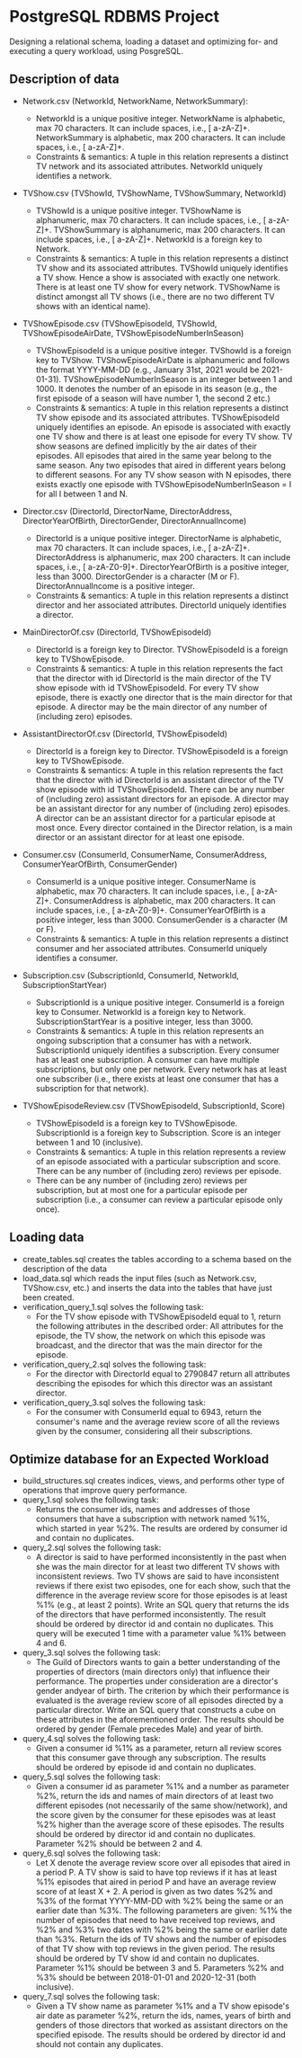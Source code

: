 # PostgreSQL RDBMS Project
Designing a relational schema, loading a dataset and optimizing for- and executing a query workload, using PosgreSQL.

## Description of data
 - Network.csv (NetworkId, NetworkName, NetworkSummary): 
    - NetworkId is a unique positive integer. NetworkName is alphabetic, max 70 characters. It can include spaces, i.e., [ a-zA-Z]+. NetworkSummary is alphabetic, max 200 characters. It can include spaces, i.e., [ a-zA-Z]+. 
    - Constraints & semantics: A tuple in this relation represents a distinct TV network and its associated attributes. NetworkId uniquely identifies a network.
 
 - TVShow.csv (TVShowId, TVShowName, TVShowSummary, NetworkId)
    - TVShowId is a unique positive integer. TVShowName is alphanumeric, max 70 characters. It can include spaces, i.e., [ a-zA-Z]+. TVShowSummary is alphanumeric, max 200 characters. It can include spaces, i.e., [ a-zA-Z]+. NetworkId is a foreign key to Network.
    - Constraints & semantics: A tuple in this relation represents a distinct TV show and its associated attributes. TVShowId uniquely identifies a TV show. Hence a show is associated with exactly one network. There is at least one TV show for every network. TVShowName is distinct amongst all TV shows (i.e., there are no two different TV shows with an identical name).

 - TVShowEpisode.csv (TVShowEpisodeId, TVShowId, TVShowEpisodeAirDate, TVShowEpisodeNumberInSeason)
    - TVShowEpisodeId is a unique positive integer. TVShowId is a foreign key to TVShow. TVShowEpisodeAirDate is alphanumeric and follows the format YYYY-MM-DD (e.g., January 31st, 2021 would be 2021-01-31). TVShowEpisodeNumberInSeason is an integer between 1 and 1000. It denotes the number of an 
episode in its season (e.g., the first episode of a season will have number 1, the second 2 etc.)
    - Constraints & semantics: A tuple in this relation represents a distinct TV show episode and its associated attributes. TVShowEpisodeId uniquely identifies an episode. An episode is associated with exactly one TV show and there is at least one episode for every TV show. TV show seasons are defined implicitly by the air dates of their episodes. All episodes that aired in the same year belong to the same season. Any two episodes that aired in different years belong to different seasons. For any TV show season with N episodes, there exists exactly one episode with TVShowEpisodeNumberInSeason = I for all I between 1 and N.
    
 - Director.csv (DirectorId, DirectorName, DirectorAddress, DirectorYearOfBirth, DirectorGender, DirectorAnnualIncome)
    - DirectorId is a unique positive integer. DirectorName is alphabetic, max 70 characters. It can include spaces, i.e., [ a-zA-Z]+. DirectorAddress is alphanumeric, max 200 characters. It can include spaces, i.e., [ a-zA-Z0-9]+. DirectorYearOfBirth is a positive integer, less than 3000. DirectorGender is a character (M or F). DirectorAnnualIncome is a positive integer.
    - Constraints & semantics: A tuple in this relation represents a distinct director and her associated attributes. DirectorId uniquely identifies a director.

 - MainDirectorOf.csv (DirectorId, TVShowEpisodeId)
    - DirectorId is a foreign key to Director. TVShowEpisodeId is a foreign key to TVShowEpisode.
    - Constraints & semantics: A tuple in this relation represents the fact that the director with id DirectorId is the  main director of the TV show episode with id TVShowEpisodeId. For every TV show episode, there is exactly one director that is the main director for that  episode. A director may be the main director of any number of (including zero) episodes.

 - AssistantDirectorOf.csv (DirectorId, TVShowEpisodeId)
    - DirectorId is a foreign key to Director. TVShowEpisodeId is a foreign key to TVShowEpisode.
    - Constraints & semantics: A tuple in this relation represents the fact that the director with id DirectorId is an assistant director of the TV show episode with id TVShowEpisodeId. There can be any number of (including zero) assistant directors for an episode. A director may be an assistant director for any number of (including zero) episodes. A director can be an assistant director for a particular episode at most once. Every director contained in the Director relation, is a main director or an assistant director for at least one episode.

 - Consumer.csv (ConsumerId, ConsumerName, ConsumerAddress, ConsumerYearOfBirth, ConsumerGender)
    - ConsumerId is a unique positive integer. ConsumerName is alphabetic, max 70 characters. It can include spaces, i.e., [ a-zA-Z]+. ConsumerAddress is alphabetic, max 200 characters. It can include spaces, i.e., [ a-zA-Z0-9]+. ConsumerYearOfBirth is a positive integer, less than 3000. ConsumerGender is a character (M or F).
    - Constraints & semantics: A tuple in this relation represents a distinct consumer and her associated attributes. ConsumerId uniquely identifies a consumer.

 - Subscription.csv (SubscriptionId, ConsumerId, NetworkId, SubscriptionStartYear)
    - SubscriptionId is a unique positive integer. ConsumerId is a foreign key to Consumer. NetworkId is a foreign key to Network. SubscriptionStartYear is a positive integer, less than 3000.
    - Constraints & semantics: A tuple in this relation represents an ongoing subscription that a consumer has with a 
network. SubscriptionId uniquely identifies a subscription. Every consumer has at least one subscription. A consumer can have multiple subscriptions, but only one per network. Every network has at least one subscriber (i.e., there exists at least one consumer that has a subscription for that network).

 - TVShowEpisodeReview.csv (TVShowEpisodeId, SubscriptionId, Score)
    - TVShowEpisodeId is a foreign key to TVShowEpisode. SubscriptionId is a foreign key to Subscription. Score is an integer between 1 and 10 (inclusive).
    - Constraints & semantics: A tuple in this relation represents a review of an episode associated with a particular subscription and score. There can be any number of (including zero) reviews per episode.
    - There can be any number of (including zero) reviews per subscription, but at most one for a particular episode per subscription (i.e., a consumer can review a particular episode only once).

## Loading data
 - create_tables.sql creates the tables according to a schema based on the description of the data
 - load_data.sql which reads the input files (such as Network.csv, TVShow.csv, etc.) and inserts the data into the tables that have just been created.
 - verification_query_1.sql solves the following task:
     - For the TV show episode with TVShowEpisodeId equal to 1, return the following attributes in the described order: All attributes for the episode, the TV show, the network on which this episode was broadcast, and the director that was the main director for the episode.
 - verification_query_2.sql solves the following task:
     - For the director with DirectorId equal to 2790847 return all attributes describing the episodes for which this director was an assistant director.
 - verification_query_3.sql solves the following task:
     - For the consumer with ConsumerId equal to 6943, return the consumer's name and the average review score of all the reviews given by the consumer, considering all their subscriptions.

## Optimize database for an Expected Workload
 - build_structures.sql creates indices, views, and performs other type of operations that improve query performance.
 - query_1.sql solves the following task:
     - Returns the consumer ids, names and addresses of those consumers that have a subscription with network named %1%, which started in year %2%. The results are ordered by consumer id and contain no duplicates.
 - query_2.sql solves the following task:
     -  A director is said to have performed inconsistently in the past when she was the main director for at least two different TV shows with inconsistent reviews. Two TV shows are said to have inconsistent reviews if there exist two episodes, one for each show, such that the difference in the average review score for those episodes is at least %1% (e.g., at least 2 points). Write an SQL query that returns the ids of the directors that have performed inconsistently. The result should be ordered by director id and contain no duplicates. This query will be executed 1 time with a parameter value %1% between 4 and 6.
 - query_3.sql solves the following task:
     -  The Guild of Directors wants to gain a better understanding of the properties of directors (main directors only) that influence their performance. The properties under consideration are a director's gender andyear of birth. The criterion by which their performance is evaluated is the average review score of all episodes directed by a particular director. Write an SQL query that constructs a cube on these attributes in the aforementioned order. The results should be ordered by gender (Female precedes Male) and year of birth.
 - query_4.sql solves the following task:
     -  Given a consumer id %1% as a parameter, return all review scores that this consumer gave through any subscription. The results should be ordered by episode id and contain no duplicates.
 - query_5.sql solves the following task:
     -  Given a consumer id as parameter %1% and a number as parameter %2%, return the ids and names of main directors of at least two different episodes (not necessarily of the same show/network), and the score given by the consumer for these episodes was at least %2% higher than the average score of these episodes. The results should be ordered by director id and contain no duplicates. Parameter %2% should be between 2 and 4.
 - query_6.sql solves the following task:
     -  Let X denote the average review score over all episodes that aired in a period P. A TV show is said to have top reviews if it has at least %1% episodes that aired in period P and have an average review score of at least X + 2. A period is given as two dates %2% and %3% of the format YYYY-MM-DD with %2% being the same or an earlier date than %3%. The following parameters are given: %1% the number of episodes that need to have received top reviews, and %2% and %3% two dates with %2% being the same or earlier date than %3%. Return the ids of TV shows and the number of episodes of that TV show with top reviews in the given period. The results should be ordered by TV show id and contain no duplicates. Parameter %1% should be between 3 and 5. Parameters %2% and %3% should be between 2018-01-01 and 2020-12-31 (both inclusive).
 - query_7.sql solves the following task:
     -  Given a TV show name as parameter %1% and a TV show episode's air date as parameter %2%, return the ids, names, years of birth and genders of those directors that worked as assistant directors on the specified episode. The results should be ordered by director id and should not contain any duplicates.
